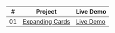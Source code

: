 |  #  | Project                                                     | Live Demo                                             |
| :-: | ----------------------------------------------------------- | ----------------------------------------------------- |
| 01  | [Expanding Cards](https://joonys.github.io/ExpandingCards/) | [Live Demo](https://joonys.github.io/ExpandingCards/) |
